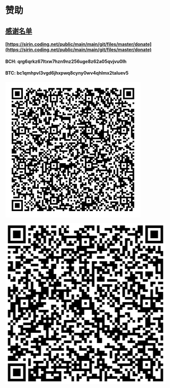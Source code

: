 # 赞助

## [感谢名单](https://sirin.coding.net/public/main/main/git/files/master/donate)

#### [https://sirin.coding.net/public/main/main/git/files/master/donate](https://sirin.coding.net/public/main/main/git/files/master/donate)

#### BCH:  qrg6qrkz67ltxw7hzn9nz256uge8z62a05qvjvu0lh

#### **BTC:  bc1qmhpvl3vgd6jhxpwq8cyny0wv4qhlmx2taluev5**

![](.gitbook/assets/image%20%2818%29.png)

![](.gitbook/assets/image%20%2817%29.png)

